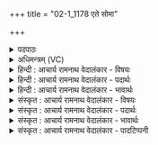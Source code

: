 +++
title = "02-1_1178 एते सोमा"

+++
<details><summary>पदपाठः</summary>

ए꣣ते꣢। सो꣡माः꣢꣯। अ꣣भि꣢। प्रि꣣य꣢म्। इ꣡न्द्र꣢꣯स्य। का꣡म꣢꣯म्। अ꣣क्षरन्। व꣡र्ध꣢꣯न्तः। अ꣣स्य। वीर्य꣢म्। ११७८।
</details>

<details><summary>अधिमन्त्रम् (VC)</summary>

- पवमानः सोमः
- असितः काश्यपो देवलो वा
- गायत्री
- षड्जः
</details>

<details><summary>हिन्दी : आचार्य रामनाथ वेदालंकार - विषयः</summary>

अबब्रह्मानन्द-रसोंकावर्णनकरतेहैं।
</details>

<details><summary>हिन्दी : आचार्य रामनाथ वेदालंकार - पदार्थः</summary>

पदार्थान्वयभाषाः -  (एते)ये(सोमाः)ब्रह्मानन्दरस(अस्य)इस(इन्द्रस्य)जीवात्मा के(वीर्यम्)बल को(वर्धन्तः)बढ़ाते हुए(प्रियम्)प्रिय(कामम्)अभ्युदय एवं निःश्रेयस की प्राप्ति रूप मनोरथ को(अभि अक्षरन्)पूर्ण करते हैं ॥१॥
</details>

<details><summary>हिन्दी : आचार्य रामनाथ वेदालंकार - भावार्थः</summary>

भावार्थभाषाः -  मनुष्यों को योग्य है कि वे उपासना से ब्रह्मानन्द पाकर अभ्युदय एवं निःश्रेयस की सिद्धि प्राप्त करें ॥१॥
</details>

<details><summary>संस्कृत : आचार्य रामनाथ वेदालंकार - विषयः</summary>

अथ ब्रह्मानन्दरसान् वर्णयति।
</details>

<details><summary>संस्कृत : आचार्य रामनाथ वेदालंकार - पदार्थः</summary>

पदार्थान्वयभाषाः -  (एते)इमे(सोमाः)ब्रह्मानन्दरसाः(अस्य)एतस्य(इन्द्रस्य)जीवात्मनः(वीर्यम्)बलम्(वर्धन्तः)वर्धयन्तः(प्रियम्)प्रीतिकरम्(कामम्)अभ्युदयनिःश्रेयसप्राप्तिरूपम् अभिलाषम्(अभि अक्षरन्)प्रपूरयन्ति ॥१॥
</details>

<details><summary>संस्कृत : आचार्य रामनाथ वेदालंकार - भावार्थः</summary>

भावार्थभाषाः -  परब्रह्मोपासनया ब्रह्मानन्दं प्राप्य जना आभ्युदयिकीं नैःश्रेयसीं च सिद्धिं प्राप्तुमर्हन्ति ॥१॥
</details>

<details><summary>संस्कृत : आचार्य रामनाथ वेदालंकार - पादटिप्पनी</summary>

टिप्पणी:   १.ऋ० ९।८।१।
</details>